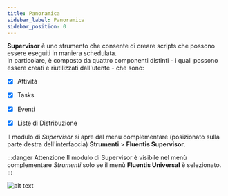 ```yaml
---
title: Panoramica
sidebar_label: Panoramica
sidebar_position: 0
---
```


**Supervisor** è uno strumento che consente di creare scripts che possono essere eseguiti in maniera schedulata.  
In particolare, è composto da quattro componenti distinti - i quali possono essere creati e riutilizzati dall'utente - che sono: 

- [x] Attività

- [x] Tasks

- [x] Eventi

- [x] Liste di Distribuzione

Il modulo di *Supervisor* si apre dal menu complementare (posizionato sulla parte destra dell'interfaccia) **Strumenti** > **Fluentis Supervisor**.

:::danger Attenzione
Il modulo di Supervisor è visibile nel menù complementare *Strumenti* solo se il menù **Fluentis Universal** è selezionato.
:::

![alt text](/img/it-it/applications/supervisor/supervisor1.png)